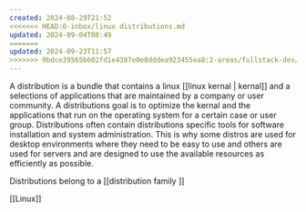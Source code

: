 ```yaml
---
created: 2024-08-29T21:52
<<<<<<< HEAD:0-inbox/linux distributions.md
updated: 2024-09-04T08:49
=======
updated: 2024-09-23T11:57
>>>>>>> 9bdce39565b602fd1e4387e0e8dddea923455ea8:2-areas/fullstack-dev/Linux/linux distributions.md
---
```

A distribution is a bundle that contains a linux [[linux kernal | kernal]] and a selections of applications that are maintained by a company or user community. A distributions goal is to optimize the kernal and the applications that run on the operating system for a certain case or user group. Distributions often contain distributions specific tools for software installation and system administration. This is why some distros are used for desktop environments where they need to be easy to use and others are used for servers and are designed to use the available resources as efficiently as possible. 

Distributions belong to a [[distribution family ]]

[[Linux]]